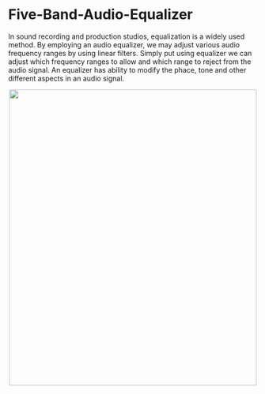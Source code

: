 # Five-Band-Audio-Equalizer
In sound recording and production studios, equalization is a widely used method. By employing an audio equalizer, we may adjust various audio frequency ranges by using linear filters. Simply put using equalizer we can adjust which frequency ranges to allow and which range to reject from the audio signal. An equalizer has ability to modify the phace,
tone and other different aspects in an audio signal.

<p align="center">
<img src="https://github.com/Moshintha20/Five-Band-Audio-Equalizer/assets/124574829/13d80db1-93dd-470e-b326-38b6df3cf771"  width="500" height="600">
</p>

